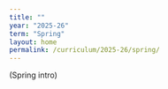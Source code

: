 ```yaml
---
title: ""
year: "2025-26"
term: "Spring"
layout: home
permalink: /curriculum/2025-26/spring/
---
```

(Spring intro)

